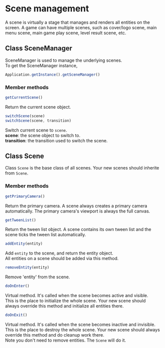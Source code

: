 # Scene management

A scene is virtually a stage that manages and renders all entities on the screen. A game can have multiple scenes, such as cover/logo scene, main menu scene, main game play scene, level result scene, etc.

## Class SceneManager

SceneManager is used to manage the underlying scenes.  
To get the SceneManager instance,  
```javascript
Application.getInstance().getSceneManager()
```

### Member methods

```javascript
getCurrentScene()
```
Return the current scene object.

```javascript
switchScene(scene)
switchScene(scene, transition)
```
Switch current scene to `scene`.  
**scene**: the scene object to switch to.  
**transition**: the transition used to switch the scene.

## Class Scene

Class `Scene` is the base class of all scenes. Your new scenes should inherite from `Scene`.

### Member methods

```javascript
getPrimaryCamera()
```
Return the primary camera. A scene always creates a primary camera automatically. The primary camera's viewport is always the full canvas.


```javascript
getTweenList()
```
Return the tween list object. A scene contains its own tween list and the scene ticks the tween list automatically.

```javascript
addEntity(entity)
```
Add `entity` to the scene, and return the entity object.  
All entities on a scene should be added via this method.

```javascript
removeEntity(entity)
```
Remove 'entity' from the scene.

```javascript
doOnEnter()
```
Virtual method. It's called when the scene becomes active and visible.  
This is the place to initialize the whole scene. Your new scene should always override this method and initialize all entities there.

```javascript
doOnExit()
```
Virtual method. It's called when the scene becomes inactive and invisible.
This is the place to destroy the whole scene. Your new scene should always override this method and do cleanup work there.  
Note you don't need to remove entities. The `Scene` will do it.


